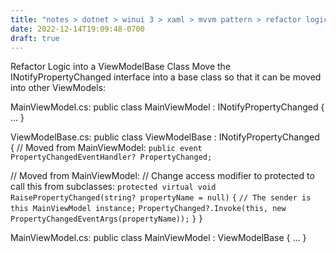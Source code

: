 ```yaml
---
title: "notes > dotnet > winui 3 > xaml > mvvm pattern > refactor logic into a viewmodelbase class"
date: 2022-12-14T19:09:48-0700
draft: true
---
```

Refactor Logic into a ViewModelBase Class
Move the INotifyPropertyChanged interface into a base class so that it can be moved into other ViewModels:

MainViewModel.cs:
public class MainViewModel : INotifyPropertyChanged { … }

ViewModelBase.cs:
public class ViewModelBase : INotifyPropertyChanged
{
// Moved from MainViewModel:
`public event PropertyChangedEventHandler? PropertyChanged;`

// Moved from MainViewModel:
// Change access modifier to protected to call this from subclasses:
`protected virtual void RaisePropertyChanged(string? propertyName = null)`
`{`
`// The sender is this MainViewModel instance;`
`PropertyChanged?.Invoke(this, new PropertyChangedEventArgs(propertyName));`
`}`
}

MainViewModel.cs:
public class MainViewModel : ViewModelBase { … }
